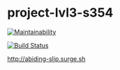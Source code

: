 # project-lvl3-s354

[![Maintainability](https://api.codeclimate.com/v1/badges/758c20842599d167e5a3/maintainability)](https://codeclimate.com/github/SmartRW/project-lvl3-s354/maintainability)

[![Build Status](https://travis-ci.org/SmartRW/project-lvl3-s354.svg?branch=master)](https://travis-ci.org/SmartRW/project-lvl3-s354)

http://abiding-slip.surge.sh
